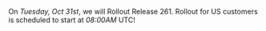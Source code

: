 On *Tuesday, Oct 31st*, we will Rollout Release 261.
Rollout for US customers is scheduled to start at *08:00AM* UTC!
